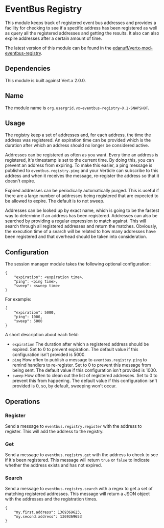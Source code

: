 # EventBus Registry

This module keeps track of registered event bus addresses and provides a facility for checking to see if a specific address has been registered as well as query all the registered addresses and getting the results.  It also can also expire addresses after a certain amount of time.

The latest version of this module can be found in the [edanuff/vertx-mod-eventbus-registry](https://github.com/edanuff/vertx-mod-eventbus-registry). 

## Dependencies

This module is built against Vert.x 2.0.0.

## Name

The module name is `org.usergrid.vx~eventbus-registry~0.1-SNAPSHOT`.

## Usage

The registry keep a set of addresses and, for each address, the time the address was registered.  An expiration time can be provided which is the duration after which an address should no longer be considered active.

Addresses can be registered as often as you want.  Every time an address is registered, it's timestamp is set to the current time.  By doing this, you can prevent an address from expiring.  To make this easier, a ping message is published to `eventbus.registry.ping` and your Verticle can subscribe to this address and when it receives the message, re-register the address so that it doesn't expire.

Expired addresses can be periodically automatically purged.  This is useful if there are a large number of addresses being registered that are expected to be allowed to expire.  The default is to not sweep.

Addresses can be looked up by exact name, which is going to be the fastest way to determine if an address has been registered.  Addresses can also be searched by providing a regular expression to match against.  This will search through all registered addresses and return the matches.  Obviously, the execution time of a search will be related to how many addresses have been registered and that overhead should be taken into consideration.

## Configuration

The session manager module takes the following optional configuration:

    {
        "expiration": <expiration time>,
        "ping": <ping time>,
        "sweep": <sweep time>
    }

For example:

    {
        "expiration": 5000,
        "ping": 1000,
        "sweep": 5000
    }        

A short description about each field:
* `expiration` The duration after which a registered address should be expired.  Set to 0 to prevent expiration.  The default value if this configuration isn't provided is 5000.
* `ping` How often to publish a message to `eventbus.registry.ping` to remind handlers to re-register.  Set to 0 to prevent this message from being sent.  The default value if this configuration isn't provided is 1000.
* `sweep` How often to clean out the list of registered addresses.  Set to 0 to prevent this from happening.  The default value if this configuration isn't provided is 0, so, by default, sweeping won't occur.

## Operations

### Register

Send a message to `eventbus.registry.register` with the address to register.  This will add the address to the registry.

### Get

Send a message to `eventbus.registry.get` with the address to check to see if it's been registered.  This message will return `true` or `false` to indicate whether the address exists and has not expired.

### Search

Send a message to `eventbus.registry.search` with a regex to get a set of matching registered addresses.  This message will return a JSON object with the addresses and the registration times.

    {
    	"my.first.address": 1369369623,
        "my.second.address": 1369369653
    }

